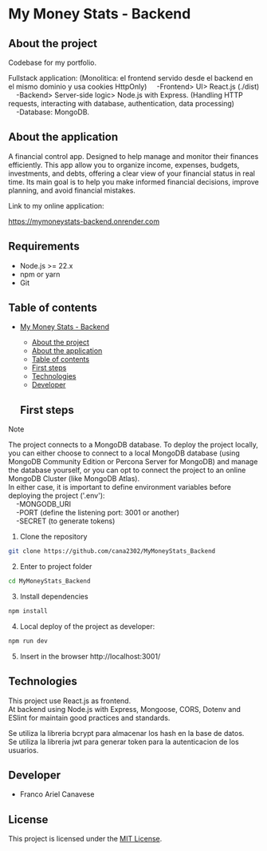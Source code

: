 # My Money Stats - Backend

## About the project

Codebase for my portfolio.

Fullstack application:  (Monolitica: el frontend servido desde el backend en el mismo dominio y usa cookies HttpOnly)
&nbsp;&nbsp;&nbsp;&nbsp;-Frontend> UI> React.js (./dist)  
&nbsp;&nbsp;&nbsp;&nbsp;-Backend> Server-side logic> Node.js with Express. (Handling HTTP requests, interacting with database, authentication, data processing)  
&nbsp;&nbsp;&nbsp;&nbsp;-Database: MongoDB.

## About the application

A financial control app. Designed to help manage and monitor their finances efficiently. This app allow you to organize income, expenses, budgets, investments, and debts, offering a clear view of your financial status in real time. Its main goal is to help you make informed financial decisions, improve planning, and avoid financial mistakes.

Link to my online application:

https://mymoneystats-backend.onrender.com

## Requirements

-   Node.js >= 22.x
-   npm or yarn
-   Git

## Table of contents

- [My Money Stats - Backend](#my-money-stats-backend)
  - [About the project](#about-the-project)
  - [About the application](#about-the-application)
  - [Table of contents](#table-of-contents)
  - [First steps](#first-steps)
  - [Technologies](#technologies)
  - [Developer](#developer)

  ## First steps

> [!NOTE]
> The project connects to a MongoDB database. To deploy the project locally, you can either choose to connect to a local MongoDB database (using MongoDB Community Edition or Percona Server for MongoDB) and manage the database yourself, or you can opt to connect the project to an online MongoDB Cluster (like MongoDB Atlas).  
In either case, it is important to define environment variables before deploying the project ('.env'):  
&nbsp;&nbsp;&nbsp;&nbsp;-MONGODB_URI  
&nbsp;&nbsp;&nbsp;&nbsp;-PORT (define the listening port: 3001 or another)  
&nbsp;&nbsp;&nbsp;&nbsp;-SECRET (to generate tokens)  

1. Clone the repository

```bash
git clone https://github.com/cana2302/MyMoneyStats_Backend
```

2. Enter to project folder

```bash
cd MyMoneyStats_Backend
```

3. Install dependencies

```bash
npm install
```

4. Local deploy of the project as developer:

```bash
npm run dev
```

5. Insert in the browser http://localhost:3001/

## Technologies

This project use React.js as frontend.  
At backend using Node.js with Express, Mongoose, CORS, Dotenv and ESlint for maintain good practices and standards.  

Se utiliza la libreria bcrypt para almacenar los hash en la base de datos.  
Se utiliza la libreria jwt para generar token para la autenticacion de los usuarios.  

## Developer

- Franco Ariel Canavese

## License

This project is licensed under the [MIT License](LICENSE).

